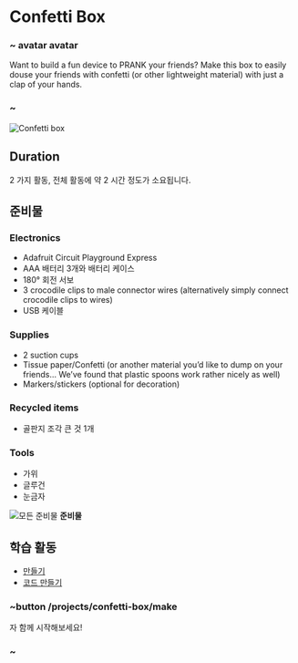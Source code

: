 # Confetti Box

### ~ avatar avatar

Want to build a fun device to PRANK your friends? Make this box to easily douse your friends with confetti (or other lightweight material) with just a clap of your hands.

### ~

![Confetti box](/static/cp/projects/confetti-box.jpg)

## Duration

2 가지 활동, 전체 활동에 약 2 시간 정도가 소요됩니다.

## 준비물

### Electronics

* Adafruit Circuit Playground Express
* AAA 배터리 3개와 배터리 케이스
* 180° 회전 서보
* 3 crocodile clips to male connector wires (alternatively simply connect crocodile clips to wires)
* USB 케이블

### Supplies

* 2 suction cups
* Tissue paper/Confetti (or another material you’d like to dump on your friends… We’ve found that plastic spoons work rather nicely as well)
* Markers/stickers (optional for decoration)

### Recycled items

* 골판지 조각 큰 것 1개

### Tools

* 가위
* 글루건
* 눈금자

![모든 준비물](/static/cp/projects/confetti-box/materials.jpg) **준비물**

## 학습 활동

* [만들기](/projects/confetti-box/make)
* [코드 만들기](/projects/confetti-box/code)

### ~button /projects/confetti-box/make

자 함께 시작해보세요!

### ~